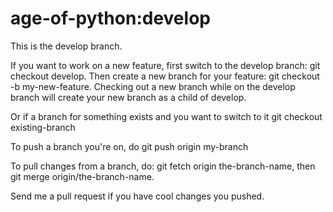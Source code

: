 age-of-python:develop
=====================

This is the develop branch.

If you want to work on a new feature, first switch to the develop branch: git checkout develop. Then create a new branch for your feature: git checkout -b my-new-feature. Checking out a new branch while on the develop branch will create your new branch as a child of develop.

Or if a branch for something exists and you want to switch to it git checkout existing-branch

To push a branch you're on, do git push origin my-branch

To pull changes from a branch, do: git fetch origin the-branch-name, then git merge origin/the-branch-name.

Send me a pull request if you have cool changes you pushed.